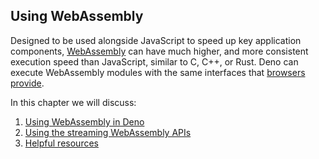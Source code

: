 ## Using WebAssembly

Designed to be used alongside JavaScript to speed up key application components,
[WebAssembly](https://webassembly.org/) can have much higher, and more consistent execution speed than
JavaScript, similar to C, C++, or Rust. Deno can execute WebAssembly modules with the
same interfaces that
[browsers provide](https://developer.mozilla.org/en-US/docs/WebAssembly).

In this chapter we will discuss:

1. [Using WebAssembly in Deno](webassembly/using_wasm.md)
2. [Using the streaming WebAssembly APIs](webassembly/using_wasm_async.md)
3. [Helpful resources](webassembly/resources.md)
